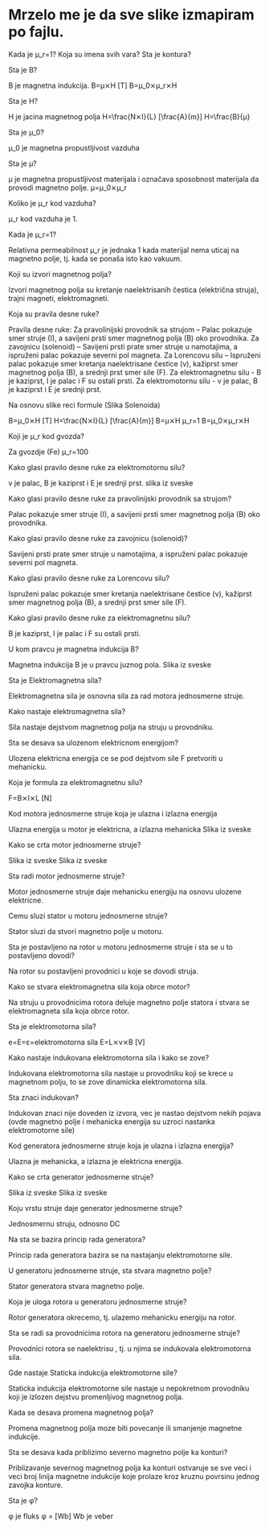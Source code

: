 # Mrzelo me je da sve slike izmapiram po fajlu.

Kada je μ_r=1? Koja su imena svih vara? Sta je kontura?

Sta je B?

B je magnetna indukcija.
B=μ⨯H [T]
B=μ_0⨯μ_r⨯H

Sta je H?

H je jacina magnetnog polja
H=\frac{N⨯I}{L} [\frac{A}{m}]
H=\frac{B}{μ}

Sta je μ_0?

μ_0 je magnetna propustljivost vazduha

Sta je μ?

μ je magnetna propustljivost materijala i označava sposobnost materijala da provodi magnetno polje.
μ=μ_0⨯μ_r

Koliko je μ_r kod vazduha?

μ_r kod vazduha je 1.

Kada je μ_r=1? 

Relativna permeabilnost μ_r je jednaka 1 kada materijal nema uticaj na magnetno polje, tj. kada se ponaša isto kao vakuum.

Koji su izvori magnetnog polja?

Izvori magnetnog polja su kretanje naelektrisanih čestica (električna struja), trajni magneti, elektromagneti.

Koja su pravila desne ruke?

Pravila desne ruke:
Za pravolinijski provodnik sa strujom – Palac pokazuje smer struje (I), a savijeni prsti smer magnetnog polja (B) oko provodnika.
Za zavojnicu (solenoid) – Savijeni prsti prate smer struje u namotajima, a ispruženi palac pokazuje severni pol magneta.
Za Lorencovu silu – Ispruženi palac pokazuje smer kretanja naelektrisane čestice (v), kažiprst smer magnetnog polja (B), a srednji prst smer sile (F).
Za elektromagnetnu silu - B je kaziprst, I je palac i F su ostali prsti.
Za elektromotornu silu - v je palac, B je kaziprst i E je srednji prst.

Na osnovu slike reci formule (Slika Solenoida)

B=μ_0⨯H [T]
H=\frac{N⨯I}{L} [\frac{A}{m}]
B=μ⨯H
μ_r=1
B=μ_0⨯μ_r⨯H

Koji je μ_r kod gvozda?

Za gvozdje (Fe) μ_r=100

Kako glasi pravilo desne ruke za elektromotornu silu?

v je palac, B je kaziprst i E je srednji prst.
slika iz sveske

Kako glasi pravilo desne ruke za pravolinijski provodnik sa strujom?

Palac pokazuje smer struje (I), a savijeni prsti smer magnetnog polja (B) oko provodnika.

Kako glasi pravilo desne ruke za zavojnicu (solenoid)?

Savijeni prsti prate smer struje u namotajima, a ispruženi palac pokazuje severni pol magneta.

Kako glasi pravilo desne ruke za Lorencovu silu?

Ispruženi palac pokazuje smer kretanja naelektrisane čestice (v), kažiprst smer magnetnog polja (B), a srednji prst smer sile (F).

Kako glasi pravilo desne ruke za elektromagnetnu silu?

B je kaziprst, I je palac i F su ostali prsti.

U kom pravcu je magnetna indukcija B?

Magnetna indukcija B je u pravcu juznog pola.
Slika iz sveske

Sta je Elektromagnetna sila?

Elektromagnetna sila je osnovna sila za rad motora jednosmerne struje.

Kako nastaje elektromagnetna sila?

Sila nastaje dejstvom magnetnog polja na struju u provodniku.

Sta se desava sa ulozenom elektricnom energijom?

Ulozena elektricna energija ce se pod dejstvom sile F pretvoriti u mehanicku.

Koja je formula za elektromagnetnu silu?

F=B⨯I⨯L [N]

Kod motora jednosmerne struje koja je ulazna i izlazna energija

Ulazna energija u motor je elektricna, a izlazna mehanicka
Slika iz sveske

Kako se crta motor jednosmerne struje?

Slika iz sveske
Slika iz sveske

Sta radi motor jednosmerne struje?

Motor jednosmerne struje daje mehanicku energiju na osnovu ulozene elektricne.

Cemu sluzi stator u motoru jednosmerne struje?

Stator sluzi da stvori magnetno polje u motoru. 

Sta je postavljeno na rotor u motoru jednosmerne struje i sta se u to postavljeno dovodi?

Na rotor su postavljeni provodnici u koje se dovodi struja.

Kako se stvara elektromagnetna sila koja obrce motor?

Na struju u provodnicima rotora deluje magnetno polje statora i stvara se elektromagneta sila koja obrce rotor.

Sta je elektromotorna sila?

e=E=ε=elektromotorna sila
E=L⨯v⨯B [V]

Kako nastaje indukovana elektromotorna sila i kako se zove?

Indukovana elektromotorna sila nastaje u provodniku koji se krece u magnetnom polju, to se zove dinamicka elektromotorna sila.

Sta znaci indukovan?

Indukovan znaci nije doveden iz izvora, vec je nastao dejstvom nekih pojava (ovde magnetno polje i mehanicka energija su uzroci nastanka elektromotorne sile)

Kod generatora jednosmerne struje koja je ulazna i izlazna energija?

Ulazna je mehanicka, a izlazna je elektricna energija.

Kako se crta generator jednosmerne struje?

Slika iz sveske
Slika iz sveske

Koju vrstu struje daje generator jednosmerne struje?

Jednosmernu struju, odnosno DC

Na sta se bazira princip rada generatora?

Princip rada generatora bazira se na nastajanju elektromotorne sile.

U generatoru jednosmerne struje, sta stvara magnetno polje?

Stator generatora stvara magnetno polje.

Koja je uloga rotora u generatoru jednosmerne struje?

Rotor generatora okrecemo, tj. ulazemo mehanicku energiju na rotor.

Sta se radi sa provodnicima rotora na generatoru jednosmerne struje?

Provodnici rotora se naelektrisu , tj. u njima se indukovala elektromotorna sila.

Gde nastaje Staticka indukcija elektromotorne sile?

Staticka indukcija elektromotorne sile nastaje u nepokretnom provodniku koji je izlozen dejstvu promenljivog magnetnog polja.

Kada se desava promena magnetnog polja?

Promena magnetnog polja moze biti povecanje ili smanjenje magnetne indukcije.

Sta se desava kada priblizimo severno magnetno polje ka konturi?

Priblizavanje severnog magnetnog polja ka konturi ostvaruje se sve veci i veci broj linija magnetne indukcije koje prolaze kroz kruznu povrsinu jednog zavojka konture.

Sta je φ?

φ je fluks
φ = [Wb]
Wb je veber
